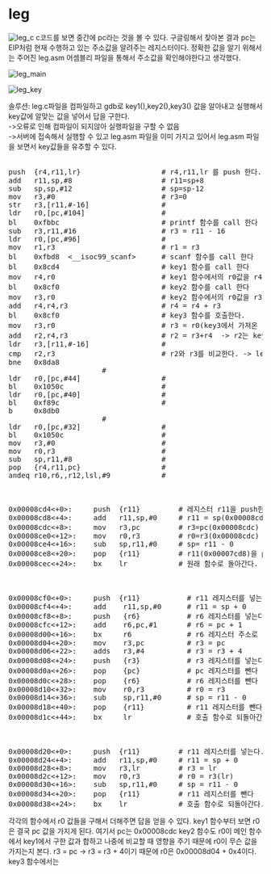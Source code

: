 # leg
![leg_c](https://user-images.githubusercontent.com/107084512/208231173-4b5ce66e-4427-4266-844f-1665a290dd1b.png)
c코드를 보면 중간에 pc라는 것을 볼 수 있다. 구글링해서 찾아본 결과 pc는 EIP처럼 현재 수행하고 있는 주소값을 알려주는 레지스터이다.
정확한 값을 알기 위해서는 주어진 leg.asm 어셈블리 파일을 통해서 주소값을 확인해야한다고 생각했다.

![leg_main](https://user-images.githubusercontent.com/107084512/208231175-c0368c52-13ea-47ac-ba8a-9b74164fbaea.png)

![leg_key](https://user-images.githubusercontent.com/107084512/208231183-49f7fe6a-ee58-413d-96b3-d38f6a41e836.png)


솔루션: leg.c파일을 컴파일하고 gdb로 key1(),key2(),key3() 값을 알아내고 실행해서 key값에 알맞는 값을 넣어서 답을 구한다.<br>
->오류로 인해 컴파일이 되지않아 실행파일을 구할 수 없음<br>
->서버에 접속해서 실행할 수 있고 leg.asm 파일을 이미 가지고 있어서 leg.asm 파일을 보면서 key값들을 유추할 수 있다.<br>

<pre>
<main>
push  {r4,r11,lr}                   # r4,r11,lr 를 push 한다.
add   r11,sp,#8                     # r11=sp+8
sub   sp,sp,#12                     # sp=sp-12
mov   r3,#0                         # r3=0
str   r3,[r11,#-16]                 #
ldr   r0,[pc,#104]                  #
bl    0xfbbc <printf>                       # printf 함수를 call 한다
sub   r3,r11,#16                    # r3 = r11 - 16
ldr   r0,[pc,#96]                   # 
mov   r1,r3                         # r1 = r3
bl    0xfbd8  <__isoc99_scanf>      # scanf 함수를 call 한다
bl    0x8cd4  <key1>                      # key1 함수를 call 한다
mov   r4,r0                         # key1 함수에서의 r0값을 r4로 옮긴다.
bl    0x8cf0  <key2>                      # key2 함수를 call 한다
mov   r3,r0                         # key2 함수에서의 r0값을 r3로 옮긴다.
add   r4,r4,r3                      # r4 = r4 + r3  
bl    0x8cf0  <key3>                      # key3 함수를 호출한다.
mov   r3,r0                         # r3 = r0(key3에서 가져온 r0값이다)
add   r2,r4,r3                      # r2 = r3+r4  -> r2는 key1()+key2()+key3() 값을 가진다.
ldr   r3,[r11,#-16]                 #
cmp   r2,r3                         # r2와 r3를 비교한다. -> leg.c에서 if문에 해당되는 부분이다.
bne   0x8da8  <main + 108>                      #
ldr   r0,[pc,#44]                   #
bl    0x1050c <puts>                      #                
ldr   r0,[pc,#40]                   #
bl    0xf89c  <system>                      #
b     0x8db0  <main + 116>                      #
ldr   r0,[pc,#32]                   #
bl    0x1050c <puts>                      #
mov   r3,#0                         #
mov   r0,r3                         #
sub   sp,r11,#8                     #
pop   {r4,r11,pc}                   #
andeq r10,r6,,r12,lsl,#9            #


<key1>
0x00008cd4<+0>:     push  {r11}         # 레지스터 r11을 push한다.
0x00008cd8<+4>:     add   r11,sp,#0     # r11 = sp(0x00008cd8) + 0
0x00008cdc<+8>:     mov   r3,pc         # r3=pc(0x00008cdc) **pc는 어느 주소를 가져오는 것인가
0x00008ce0<+12>:    mov   r0,r3         # r0=r3(0x00008cdc)
0x00008ce4<+16>:    sub   sp,r11,#0     # sp= r11 - 0 
0x00008ce8<+20>:    pop   {r11}         # r11(0x00007cd8)을 pop(빼낸다)
0x00008cec<+24>:    bx    lr            # 원래 함수로 돌아간다.


<key2>
0x00008cf0<+0>:     push  {r11}           # r11 레지스터를 넣는다
0x00008cf4<+4>:     add    r11,sp,#0      # r11 = sp + 0
0x00008cf8<+8>:     push   {r6}           # r6 레지스터를 넣는다
0x00008cfc<+12>:    add    r6,pc,#1       # r6 = pc + 1
0x00008d00<+16>:    bx     r6             # r6 레지스터 주소로 점프를 실행한다.
0x00008d04<+20>:    mov    r3,pc          # r3 = pc
0x00008d06<+22>:    adds   r3,#4          # r3 = r3 + 4
0x00008d08<+24>:    push   {r3}           # r3 레지스터를 넣는다
0x00008d0a<+26>:    pop    {pc}           # pc 레지스터를 뺀다
0x00008d0c<+28>:    pop    {r6}           # r6 레지스터를 뺀다
0x00008d10<+32>:    mov    r0,r3          # r0 = r3
0x00008d14<+36>:    sub    sp,r11,#0      # sp = r11 - 0
0x00008d18<+40>:    pop    {r11}          # r11 레지스터를 뺀다
0x00008d1c<+44>:    bx     lr             # 호출 함수로 되돌아간다.


<key3>
0x00008d20<+0>:     push  {r11}         # r11 레지스터를 넣는다.
0x00008d24<+4>:     add   r11,sp,#0     # r11 = sp + 0
0x00008d28<+8>:     mov   r3,lr         # r3 = lr
0x00008d2c<+12>:    mov   r0,r3         # r0 = r3(lr)
0x00008d30<+16>:    sub   sp,r11,#0     # sp = r11 - 0
0x00008d34<+20>:    pop   {r11}         # r11 레지스터를 뺀다
0x00008d38<+24>:    bx    lr            # 호출 함수로 되돌아간다.
</pre>

각각의 함수에서 r0 값들을 구해서 더해주면 답을 얻을 수 있다. 
key1 함수부터 보면 r0은 결국 pc 값을 가지게 된다. 여기서 pc는 0x00008cdc
key2 함수도 r0이 메인 함수에서 key1에서 구한 값과 합하고 나중에 비교할 때 영향을 주기 때문에 r0이 무슨 값을 가지는지 본다.
r3 = pc -> r3 = r3 + 4이기 때문에 r0은 0x00008d04 + 0x4이다.
key3 함수에서는 
